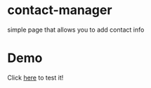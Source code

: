 # contact-manager

simple page that allows you to add contact info

# Demo

Click [here](zphoenixt.github.io/contact-manager/) to test it!

